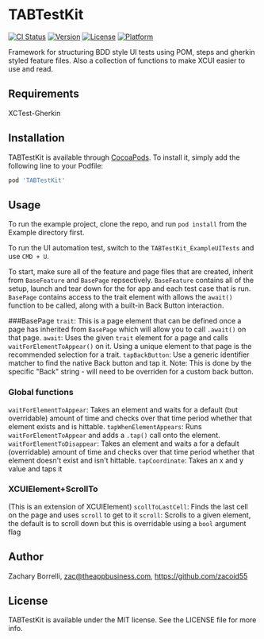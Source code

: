 # TABTestKit

[![CI Status](http://img.shields.io/travis/zacoid55/TABTestKit.svg?style=flat)](https://travis-ci.org/zacoid55/TABTestKit)
[![Version](https://img.shields.io/cocoapods/v/TABTestKit.svg?style=flat)](http://cocoapods.org/pods/TABTestKit)
[![License](https://img.shields.io/cocoapods/l/TABTestKit.svg?style=flat)](http://cocoapods.org/pods/TABTestKit)
[![Platform](https://img.shields.io/cocoapods/p/TABTestKit.svg?style=flat)](http://cocoapods.org/pods/TABTestKit)

Framework for structuring BDD style UI tests using POM, steps and gherkin styled feature files. Also a collection of functions to make XCUI easier to use and read.

## Requirements
XCTest-Gherkin

## Installation

TABTestKit is available through [CocoaPods](http://cocoapods.org). To install
it, simply add the following line to your Podfile:

```ruby
pod 'TABTestKit'
```

## Usage

To run the example project, clone the repo, and run `pod install` from the Example directory first.

To run the UI automation test, switch to the `TABTestKit_ExampleUITests` and use `CMD + U`.

To start, make sure all of the feature and page files that are created, inherit from `BaseFeature` and `BasePage` repsectively. `BaseFeature` contains all of the setup, launch and tear down for the for app and each test case that is run. `BasePage` contains access to the trait element with allows the `await()` function to be called, along with a built-in Back Button interaction.

###BasePage
`trait`: This is a page element that can be defined once a page has inherited from `BasePage` which will allow you to call `.await()` on that page.
`await`: Uses the given `trait` element for a page and calls `waitForElementToAppear()` on it. Using a unique element to that page is the recommended selection for a trait.
`tapBackButton`: Use a generic identifier matcher to find the native Back button and tap it. Note: This is done by the specific "Back" string - will need to be overriden for a custom back button.

### Global functions
`waitForElementToAppear`: Takes an element and waits for a default (but overridable) amount of time and checks over that time period whether that element exists and is hittable.
`tapWhenElementAppears`: Runs  `waitForElementToAppear` and adds a `.tap()` call onto the element.
`waitForElementToDisappear`: Takes an element and waits a for a default (overridable) amount of time and checks over that time period whether that element doesn't exist and isn't hittable. 
`tapCoordinate`: Takes an x and y value and taps it

### XCUIElement+ScrollTo
(This is an extension of XCUIElement)
`scollToLastCell`: Finds the last cell on the page and uses `scroll` to get to it
`scroll`: Scrolls to a given element, the default is to scroll down but this is overridable using a `bool` argument flag

## Author

Zachary Borrelli, zac@theappbusiness.com, https://github.com/zacoid55

## License

TABTestKit is available under the MIT license. See the LICENSE file for more info.
